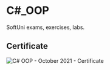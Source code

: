 # C#_OOP
SoftUni exams, exercises, labs.

## Certificate

![C# OOP - October 2021 - Certificate](https://user-images.githubusercontent.com/89041019/212557988-c5aa2830-b59b-4251-9113-186ca8498bf3.jpeg)
